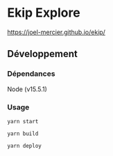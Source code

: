 # Ekip Explore

https://joel-mercier.github.io/ekip/

## Développement

### Dépendances

Node (v15.5.1)

### Usage

`yarn start`

`yarn build`

`yarn deploy`
